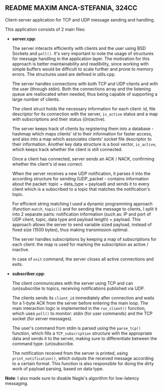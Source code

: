 ## README MAXIM ANCA-STEFANIA, 324CC ##

Client-server application for TCP and UDP message sending and handling.

This application consists of 2 main files:

* __server.cpp__:

    The server interacts efficiently with clients and the user using BSD Sockets and `poll()`.
    It's very important to note the usage of structures for message handling in the application layer.
    The motivation for this approach is better maintainability and readibility, since working with
    simple buffers would be difficult to scale further and prone to memory errors. The structures used are defined in utils.cpp.

    The server handles connections with both TCP and UDP clients and with the user (through stdin). Both the connections array and the listening queue are reallocated when needed, thus being capable of supporting a large number of clients.

    The client struct holds the necessary information for each client: id, file descriptor for its connection with the server, `is_active` status and a map with subscriptions and their status ((in)active).

    The server keeps track of clients by registering them into a database - hashmap which maps clients' id to their information for faster access, and also into
    a map which associates clients' socket file descriptor to their information.
    Another key data structure is a bool vector, `is_active`, which keeps track whether
    the client is still connected.

    Once a client has connected, server sends an ACK / NACK, confirming whether the client's id was correct.

    When the server receives a new UDP notification, it parses it into the according
    structure for sending (UDP_packet - contains information about the packet: topic + data_type + payload) and sends it to every client which is a subscribed to a topic that matches the notification's topic.

    For efficient string matching I used a dynamic programming approach (function `match_topic()`) and for sending the message to clients, I split it into 2 separate
    parts: notification information (such as: IP and port of UDP client, topic,
    data type and payload length) + payload. This approach allows the server to send
    variable sized payload, instead of fixed size (1500 bytes), thus making transmission optimal.

    The server handles subscriptions by keeping a map of subscriptions for each client: the map is used for marking the subscription as active / inactive.

    In case of `exit` command, the server closes all active connections and exits.

* __subscriber.cpp__:

    The client communicates with the server using TCP and can (un)subscribe to topics, receiving notifications published via UDP.

    The clients sends its `client_id` immediately after connection and waits for a 1-byte ACK from the server before entering the main loop. 
    The main interaction logic is implemented in the `run_client()` function, which uses `poll()` to monitor: stdin (for user commands) and the TCP socket (for server messages).

    The user's command from stdin is parsed using the `parse_tcp()` function, which fills a `TCP_subscription` structure with the appropriate data and sends it to the server, making sure to differentiate between the command type: (un)subscribe.
    
    The notification received from the server is printed, using `print_notification()`, which outputs the received message according to a certain format. This function is also responsible for doing the dirty work of payload parsing, based on data type. 

__Note__: I also made sure to disable Nagle's algorithm for low-latency messaging.
